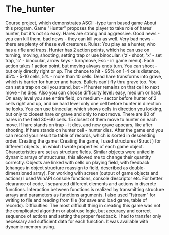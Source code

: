 # The_hunter
Course project, which demonstrates ASCII -type turn based game 
About this program.
	Game "Hunter" proposes the player to take role of hares’ hunter, but it's not so easy. 
Hares are strong and aggressive. Good news - you can kill them, bad news - they can kill you as 
well. Very bad news - there are plenty of these evil creatures.
Rules:
	You play as a hunter, who has a rifle and traps. Hunter has 2 action points, which he 
can use on turning, moving, shooting, setting trap or use binocular. ('z'- shoot, 'x' - set trap, 
'c' - binocular, arrow keys - turn/move, Esc - in game menu).  Each action takes 1 action point, 
but moving always ends turn. You can shoot - but only directly right or up. The chance to hit - 
95% on 1-4 cells distance, 45% - 5-10 cells, 5% - more than 10 cells. Dead hare transforms into 
grave, which is barrier for hunter and hares. Bullets can't fly thru grave too. You can set a trap
 on cell you stand, but - if hunter remains on that cell to next move - he dies.
	 Also you can choose difficulty level: easy, medium or hard. On easy level you see entire 
field, on medium - sector before hunter of 2 cells right and up, and on hard level only one cell 
before hunter in direction he looks. You can use binocular, which shows cells in direction you 
looking, but only to closest hare or grave and only to next move.
There are 80 of hares in the field 30*60 cells. 15 closest of them move to hunter on each move. If 
hare stands on trap - it dies, and new grave appears, like after shooting. If hare stands on hunter 
cell - hunter dies.
After the game end you can record your result to table of records, which is sorted in descending
 order.
Creating the game:
	Creating the game, I used structures (Struct ) for different objects , in which I wrote 
properties of each game object. Characteristics are set as structure fields. Similar objects were 
united in dynamic arrays of structures, this allowed me to change their quantity correctly. Objects 
are linked with cells on playing field, with feedback (changes in object structure reassign to field,
 described as double-dimensioned array).  For working with screen (output of game objects and actions)
 I used WinAPI console functions, console descriptor etc. For better clearance of code, I separated 
different elements and actions in discrete functions. Interaction between functions is realized by 
transmitting structure arrays and parameters as functions arguments. I also used “fstream” for writing 
to file and reading from file (for save and load game, table of records). 
Difficulties:
	The most difficult thing in creating this game was not the complicated algorithm or abstruse 
logic, but accuracy and correct sequence of actions and setting the proper feedback. I had to transfer
 only necessary and sufficient data for each function. It was available with dynamic memory using.
